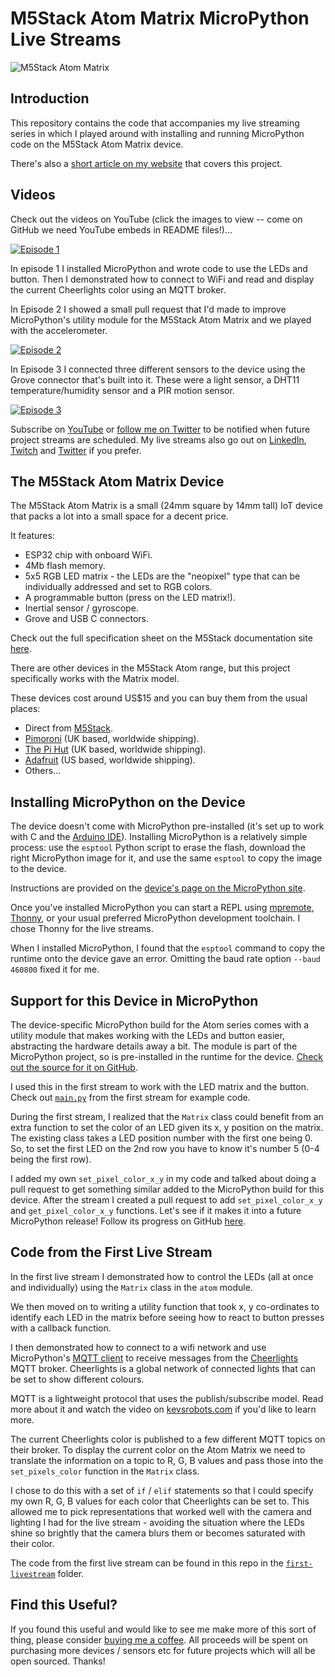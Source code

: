# M5Stack Atom Matrix MicroPython Live Streams

![M5Stack Atom Matrix](m5stack_atom.png)

## Introduction

This repository contains the code that accompanies my live streaming series in which I played around with installing and running MicroPython code on the M5Stack Atom Matrix device.

There's also a [short article on my website](https://simonprickett.dev/micropython-on-the-m5stack-atom-matrix/) that covers this project.

## Videos

Check out the videos on YouTube (click the images to view -- come on GitHub we need YouTube embeds in README files!)...

[![Episode 1](m5stack_atom_matrix_micropython_episode_1.png)](https://www.youtube.com/watch?v=bwvli5pEA0A)

In episode 1 I installed MicroPython and wrote code to use the LEDs and button.  Then I demonstrated how to connect to WiFi and read and display the current Cheerlights color using an MQTT broker.

In Episode 2 I showed a small pull request that I'd made to improve MicroPython's utility module for the M5Stack Atom Matrix and we played with the accelerometer.

[![Episode 2](m5stack_atom_matrix_micropython_episode_2.png)](https://www.youtube.com/watch?v=-Ej06U2x-i8)

In Episode 3 I connected three different sensors to the device using the Grove connector that's built into it.  These were a light sensor, a DHT11 temperature/humidity sensor and a PIR motion sensor.

[![Episode 3](m5stack_atom_matrix_micropython_episode_3.png)](https://www.youtube.com/watch?v=f3BA2R5eIJU)

Subscribe on [YouTube](https://www.youtube.com/@simonprickett) or [follow me on Twitter](https://twitter.com/simon_prickett) to be notified when future project streams are scheduled.  My live streams also go out on [LinkedIn](https://www.linkedin.com/in/simonprickett/), [Twitch](https://twitch.tv/simonprickett) and [Twitter](https://twitter.com/simon_prickett) if you prefer.

## The M5Stack Atom Matrix Device

The M5Stack Atom Matrix is a small (24mm square by 14mm tall) IoT device that packs a lot into a small space for a decent price.

It features:

* ESP32 chip with onboard WiFi.
* 4Mb flash memory.
* 5x5 RGB LED matrix - the LEDs are the "neopixel" type that can be individually addressed and set to RGB colors.
* A programmable button (press on the LED matrix!).
* Inertial sensor / gyroscope.
* Grove and USB C connectors.

Check out the full specification sheet on the M5Stack documentation site [here](https://docs.m5stack.com/en/core/ATOM%20Matrix).

There are other devices in the M5Stack Atom range, but this project specifically works with the Matrix model.

These devices cost around US$15 and you can buy them from the usual places:

* Direct from [M5Stack](https://shop.m5stack.com/products/atom-matrix-esp32-development-kit).
* [Pimoroni](https://shop.pimoroni.com/products/atom-matrix-esp32-development-kit?variant=31880178532435) (UK based, worldwide shipping).
* [The Pi Hut](https://thepihut.com/products/atom-matrix-esp32-development-kit) (UK based, worldwide shipping).
* [Adafruit](https://www.adafruit.com/product/4497) (US based, worldwide shipping).
* Others...

## Installing MicroPython on the Device

The device doesn't come with MicroPython pre-installed (it's set up to work with C and the [Arduino IDE](https://www.arduino.cc/en/software)).  Installing MicroPython is a relatively simple process: use the `esptool` Python script to erase the flash, download the right MicroPython image for it, and use the same `esptool` to copy the image to the device.

Instructions are provided on the [device's page on the MicroPython site](https://micropython.org/download/M5STACK_ATOM/).

Once you've installed MicroPython you can start a REPL using [mpremote](https://docs.micropython.org/en/latest/reference/mpremote.html), [Thonny](https://thonny.org/), or your usual preferred MicroPython development toolchain.  I chose Thonny for the live streams.

When I installed MicroPython, I found that the `esptool` command to copy the runtime onto the device gave an error.  Omitting the baud rate option `--baud 460800` fixed it for me.

## Support for this Device in MicroPython

The device-specific MicroPython build for the Atom series comes with a utility module that makes working with the LEDs and button easier, abstracting the hardware details away a bit.  The module is part of the MicroPython project, so is pre-installed in the runtime for the device.  [Check out the source for it on GitHub](https://github.com/micropython/micropython/blob/master/ports/esp32/boards/M5STACK_ATOM/modules/atom.py).

I used this in the first stream to work with the LED matrix and the button.  Check out [`main.py`](first-livestream/main.py) from the first stream for example code.

During the first stream, I realized that the `Matrix` class could benefit from an extra function to set the color of an LED given its x, y position on the matrix.  The existing class takes a LED position number with the first one being 0.  So, to set the first LED on the 2nd row you have to know it's number 5 (0-4 being the first row).

I added my own `set_pixel_color_x_y` in my code and talked about doing a pull request to get something similar added to the MicroPython build for this device.  After the stream I created a pull request to add `set_pixel_color_x_y` and `get_pixel_color_x_y` functions. Let's see if it makes it into a future MicroPython release!  Follow its progress on GitHub [here](https://github.com/micropython/micropython/pull/13350).

## Code from the First Live Stream

In the first live stream I demonstrated how to control the LEDs (all at once and individually) using the `Matrix` class in the `atom` module.

We then moved on to writing a utility function that took x, y co-ordinates to identify each LED in the matrix before seeing how to react to button presses with a callback function.

I then demonstrated how to connect to a wifi network and use MicroPython's [MQTT client](https://pypi.org/project/micropython-umqtt.simple/) to receive messages from the [Cheerlights](https://cheerlights.com/) MQTT broker.  Cheerlights is a global network of connected lights that can be set to show different colours.

MQTT is a lightweight protocol that uses the publish/subscribe model.  Read more about it and watch the video on [kevsrobots.com](https://www.kevsrobots.com/resources/how_it_works/mqtt.html) if you'd like to learn more.

The current Cheerlights color is published to a few different MQTT topics on their broker.  To display the current color on the Atom Matrix we need to translate the information on a topic to R, G, B values and pass those into the `set_pixels_color` function in the `Matrix` class.

I chose to do this with a set of `if` / `elif` statements so that I could specify my own R, G, B values for each color that Cheerlights can be set to.  This allowed me to pick representations that worked well with the camera and lighting I had for the live stream - avoiding the situation where the LEDs shine so brightly that the camera blurs them or becomes saturated with their color.

The code from the first live stream can be found in this repo in the [`first-livestream`](first-livestream/) folder.

## Find this Useful?

If you found this useful and would like to see me make more of this sort of thing, please consider [buying me a coffee](https://ko-fi.com/simonprickett).  All proceeds will be spent on purchasing more devices / sensors etc for future projects which will all be open sourced.  Thanks!
